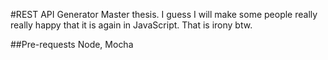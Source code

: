 #REST API Generator
Master thesis. I guess I will make some people really really happy that it is again in JavaScript. That is irony btw.

##Pre-requests
Node, Mocha